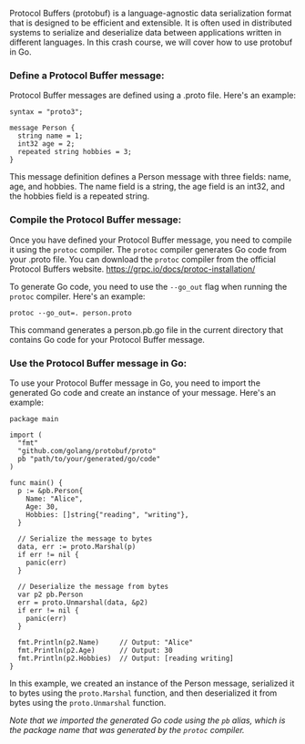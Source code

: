 Protocol Buffers (protobuf) is a language-agnostic data serialization format that is designed to be efficient and extensible. It is often used in distributed systems to serialize and deserialize data between applications written in different languages. In this crash course, we will cover how to use protobuf in Go.

### Define a Protocol Buffer message:

Protocol Buffer messages are defined using a .proto file. Here's an example:

```
syntax = "proto3";

message Person {
  string name = 1;
  int32 age = 2;
  repeated string hobbies = 3;
}
```

This message definition defines a Person message with three fields: name, age, and hobbies. The name field is a string, the age field is an int32, and the hobbies field is a repeated string.

### Compile the Protocol Buffer message:

Once you have defined your Protocol Buffer message, you need to compile it using the `protoc` compiler. The `protoc` compiler generates Go code from your .proto file. You can download the `protoc` compiler from the official Protocol Buffers website. https://grpc.io/docs/protoc-installation/

To generate Go code, you need to use the `--go_out` flag when running the `protoc` compiler. Here's an example:

```
protoc --go_out=. person.proto
```

This command generates a person.pb.go file in the current directory that contains Go code for your Protocol Buffer message.

### Use the Protocol Buffer message in Go:

To use your Protocol Buffer message in Go, you need to import the generated Go code and create an instance of your message. Here's an example:

```
package main

import (
  "fmt"
  "github.com/golang/protobuf/proto"
  pb "path/to/your/generated/go/code"
)

func main() {
  p := &pb.Person{
    Name: "Alice",
    Age: 30,
    Hobbies: []string{"reading", "writing"},
  }

  // Serialize the message to bytes
  data, err := proto.Marshal(p)
  if err != nil {
    panic(err)
  }

  // Deserialize the message from bytes
  var p2 pb.Person
  err = proto.Unmarshal(data, &p2)
  if err != nil {
    panic(err)
  }

  fmt.Println(p2.Name)     // Output: "Alice"
  fmt.Println(p2.Age)      // Output: 30
  fmt.Println(p2.Hobbies)  // Output: [reading writing]
}
```

In this example, we created an instance of the Person message, serialized it to bytes using the `proto.Marshal` function, and then deserialized it from bytes using the `proto.Unmarshal` function.

*Note that we imported the generated Go code using the `pb` alias, which is the package name that was generated by the `protoc` compiler.*